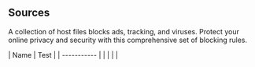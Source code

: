 ## Sources
A collection of host files blocks ads, tracking, and viruses. Protect your online privacy and security with this comprehensive set of blocking rules.

| Name | Test |
| ----------- |
|             |
|             |
